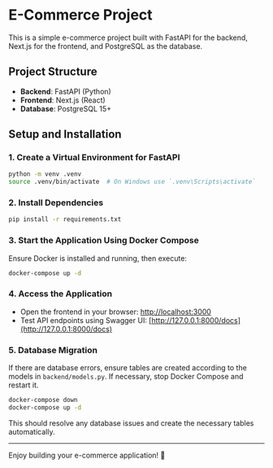 # E-Commerce Project

This is a simple e-commerce project built with FastAPI for the backend, Next.js for the frontend, and PostgreSQL as the database.

## Project Structure
- **Backend**: FastAPI (Python)
- **Frontend**: Next.js (React)
- **Database**: PostgreSQL 15+

## Setup and Installation

### 1. Create a Virtual Environment for FastAPI

```bash
python -m venv .venv
source .venv/bin/activate  # On Windows use `.venv\Scripts\activate`
```

### 2. Install Dependencies

```bash
pip install -r requirements.txt
```

### 3. Start the Application Using Docker Compose

Ensure Docker is installed and running, then execute:

```bash
docker-compose up -d
```

### 4. Access the Application

- Open the frontend in your browser: [http://localhost:3000](http://localhost:3000)
- Test API endpoints using Swagger UI: [http://127.0.0.1:8000/docs](http://127.0.0.1:8000/docs)

### 5. Database Migration

If there are database errors, ensure tables are created according to the models in `backend/models.py`. If necessary, stop Docker Compose and restart it.

```bash
docker-compose down
docker-compose up -d
```

This should resolve any database issues and create the necessary tables automatically.

---

Enjoy building your e-commerce application! 🚀

